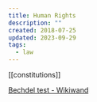 ```yaml
---
title: Human Rights
description: ""
created: 2018-07-25
updated: 2023-09-29
tags:
  - law
---
```


[[constitutions]]

[Bechdel test - Wikiwand](https://www.wikiwand.com/en/Bechdel_test)
